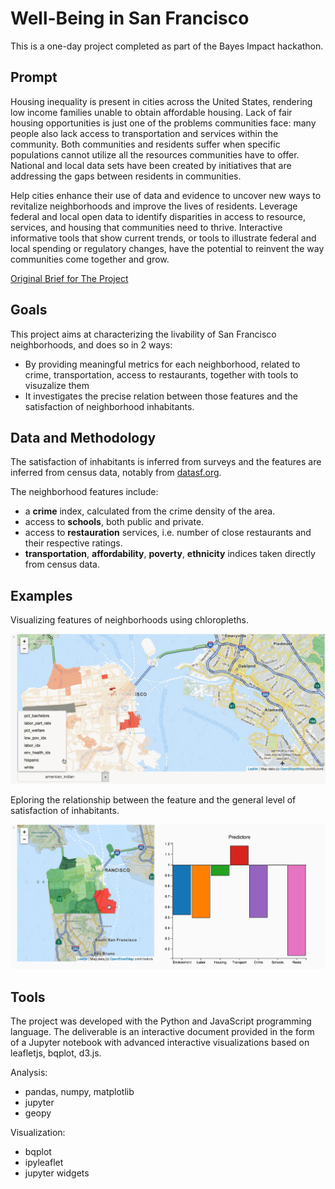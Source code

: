 # Well-Being in San Francisco

This is a one-day project completed as part of the Bayes Impact hackathon.

Prompt
------

Housing inequality is present in cities across the United States, rendering low
income families unable to obtain affordable housing. Lack of fair housing
opportunities is just one of the problems communities face: many people also
lack access to transportation and services within the community. Both
communities and residents suffer when specific populations cannot utilize all
the resources communities have to offer. National and local data sets have been
created by initiatives that are addressing the gaps between residents in
communities.

Help cities enhance their use of data and evidence to uncover new ways to
revitalize neighborhoods and improve the lives of residents. Leverage federal
and local open data to identify disparities in access to resource, services,
and housing that communities need to thrive. Interactive informative tools that
show current trends, or tools to illustrate federal and local spending or
regulatory changes, have the potential to reinvent the way communities come
together and grow.

[Original Brief for The Project](http://bayeshack.org/housing-and-urban-development.html)

Goals
-----
This project aims at characterizing the livability of San Francisco
neighborhoods, and does so in 2 ways:
- By providing meaningful metrics for each neighborhood, related to crime,
  transportation, access to restaurants, together with tools to visuzalize
  them
- It investigates the precise relation between those features and the
  satisfaction of neighborhood inhabitants.

Data and Methodology
--------------------
The satisfaction of inhabitants is inferred from surveys and the features are
inferred from census data, notably from <a href="http://datasf.org">datasf.org</a>.

The neighborhood features include:
- a <b>crime</b> index, calculated from the crime density of the area.
- access to <b>schools</b>, both public and private.
- access to <b>restauration</b> services, i.e. number of close restaurants and their respective ratings.
- <b>transportation</b>, <b>affordability</b>, <b>poverty</b>, <b>ethnicity</b> indices taken directly from census data.

Examples
--------

Visualizing features of neighborhoods using chloropleths.

![Chloropleth](./screencast-chloropleth.gif)

Eploring the relationship between the feature and the general level of
satisfaction of inhabitants.

![Screencast](./screencast-factors.gif)

Tools
-----

The project was developed with the Python and JavaScript programming language.
The deliverable is an interactive document provided in the form of a Jupyter
notebook with advanced interactive visualizations based on leafletjs, bqplot,
d3.js.

Analysis:
- pandas, numpy, matplotlib
- jupyter
- geopy

Visualization:
- bqplot
- ipyleaflet
- jupyter widgets
